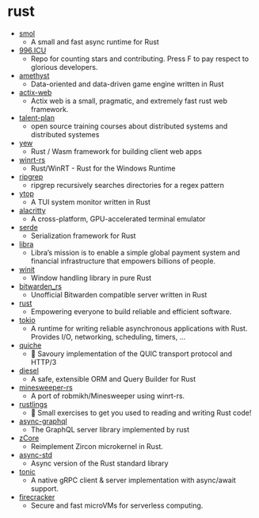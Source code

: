 # rust
- [smol](https://github.com/stjepang/smol)
  - A small and fast async runtime for Rust
- [996.ICU](https://github.com/996icu/996.ICU)
  - Repo for counting stars and contributing. Press F to pay respect to glorious developers.
- [amethyst](https://github.com/amethyst/amethyst)
  - Data-oriented and data-driven game engine written in Rust
- [actix-web](https://github.com/actix/actix-web)
  - Actix web is a small, pragmatic, and extremely fast rust web framework.
- [talent-plan](https://github.com/pingcap/talent-plan)
  - open source training courses about distributed systems and distributed systemes
- [yew](https://github.com/yewstack/yew)
  - Rust / Wasm framework for building client web apps
- [winrt-rs](https://github.com/microsoft/winrt-rs)
  - Rust/WinRT - Rust for the Windows Runtime
- [ripgrep](https://github.com/BurntSushi/ripgrep)
  - ripgrep recursively searches directories for a regex pattern
- [ytop](https://github.com/cjbassi/ytop)
  - A TUI system monitor written in Rust
- [alacritty](https://github.com/alacritty/alacritty)
  - A cross-platform, GPU-accelerated terminal emulator
- [serde](https://github.com/serde-rs/serde)
  - Serialization framework for Rust
- [libra](https://github.com/libra/libra)
  - Libra’s mission is to enable a simple global payment system and financial infrastructure that empowers billions of people.
- [winit](https://github.com/rust-windowing/winit)
  - Window handling library in pure Rust
- [bitwarden_rs](https://github.com/dani-garcia/bitwarden_rs)
  - Unofficial Bitwarden compatible server written in Rust
- [rust](https://github.com/rust-lang/rust)
  - Empowering everyone to build reliable and efficient software.
- [tokio](https://github.com/tokio-rs/tokio)
  - A runtime for writing reliable asynchronous applications with Rust. Provides I/O, networking, scheduling, timers, ...
- [quiche](https://github.com/cloudflare/quiche)
  - 🥧 Savoury implementation of the QUIC transport protocol and HTTP/3
- [diesel](https://github.com/diesel-rs/diesel)
  - A safe, extensible ORM and Query Builder for Rust
- [minesweeper-rs](https://github.com/robmikh/minesweeper-rs)
  - A port of robmikh/Minesweeper using winrt-rs.
- [rustlings](https://github.com/rust-lang/rustlings)
  - 🦀 Small exercises to get you used to reading and writing Rust code!
- [async-graphql](https://github.com/async-graphql/async-graphql)
  - The GraphQL server library implemented by rust
- [zCore](https://github.com/rcore-os/zCore)
  - Reimplement Zircon microkernel in Rust.
- [async-std](https://github.com/async-rs/async-std)
  - Async version of the Rust standard library
- [tonic](https://github.com/hyperium/tonic)
  - A native gRPC client & server implementation with async/await support.
- [firecracker](https://github.com/firecracker-microvm/firecracker)
  - Secure and fast microVMs for serverless computing.
